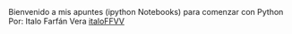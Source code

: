 <!DOCTYPE html> 
<html lang="es">
    <head>
        <meta charset="utf-8">
        <title></title>
    </head>
    <body>
    Bienvenido a mis apuntes (ipython Notebooks) para comenzar con Python
Por: Italo Farfán Vera <a href="https://twitter.com/italoFFVV">italoFFVV</a>
    </body>

</html>

